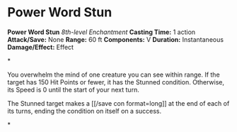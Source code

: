 # Power Word Stun

**Power Word Stun**
_8th-level Enchantment_
**Casting Time:** 1 action
**Attack/Save:** None
**Range:** 60 ft
**Components:** V
**Duration:** Instantaneous
**Damage/Effect:** Effect

*<p>You overwhelm the mind of one creature you can see within range. If the target has 150 Hit Points or fewer, it has the Stunned condition. Otherwise, its Speed is 0 until the start of your next turn.

The Stunned target makes a [[/save con format=long]] at the end of each of its turns, ending the condition on itself on a success.</p>*